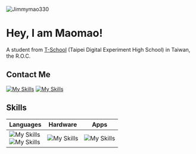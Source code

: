 <p align="left"> <img src="https://komarev.com/ghpvc/?username=Jimmymao330&label=Profile%20views&color=4962aa&style=flat" alt="Jimmymao330" /> </p>

# Hey, I am Maomao!
A student from [T-School](https://tschool.tp.edu.tw) (Taipei Digital Experiment High School) in Taiwan, the R.O.C.

## Contact Me
[![My Skills](https://skillicons.dev/icons?i=gmail)](mailto:jimmymao330@gmail.com)
[![My Skills](https://skillicons.dev/icons?i=discord)](https://discordapp.com/users/907971087650922526)

## Skills
|Languages|Hardware|Apps|
|---|---|---|
|![My Skills](https://skillicons.dev/icons?i=c,cpp,py)<br />![My Skills](https://skillicons.dev/icons?i=html,css,js,php,laravel) |![My Skills](https://skillicons.dev/icons?i=arduino,raspberrypi) |![My Skills](https://skillicons.dev/icons?i=apple,vscode,ai,pr,notion)|
